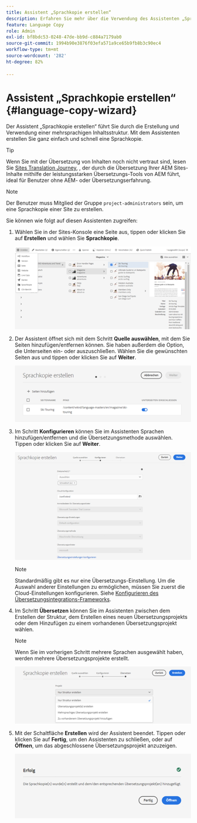 ```yaml
---
title: Assistent „Sprachkopie erstellen“
description: Erfahren Sie mehr über die Verwendung des Assistenten „Sprachkopie erstellen“ in AEM.
feature: Language Copy
role: Admin
exl-id: bf8bdc53-0248-47de-bb9d-c884a7179ab0
source-git-commit: 1994b90e3876f03efa571a9ce65b9fb8b3c90ec4
workflow-type: tm+mt
source-wordcount: '282'
ht-degree: 82%

---
```


# Assistent „Sprachkopie erstellen“ {#language-copy-wizard}

Der Assistent „Sprachkopie erstellen“ führt Sie durch die Erstellung und Verwendung einer mehrsprachigen Inhaltsstruktur. Mit dem Assistenten erstellen Sie ganz einfach und schnell eine Sprachkopie.

>[!TIP]
>
>Wenn Sie mit der Übersetzung von Inhalten noch nicht vertraut sind, lesen Sie [Sites Translation Journey,](/help/journey-sites/translation/overview.md) , der durch die Übersetzung Ihrer AEM Sites-Inhalte mithilfe der leistungsstarken Übersetzungs-Tools von AEM führt, ideal für Benutzer ohne AEM- oder Übersetzungserfahrung.

>[!NOTE]
>
>Der Benutzer muss Mitglied der Gruppe `project-administrators` sein, um eine Sprachkopie einer Site zu erstellen.

Sie können wie folgt auf diesen Assistenten zugreifen:

1. Wählen Sie in der Sites-Konsole eine Seite aus, tippen oder klicken Sie auf **Erstellen** und wählen Sie **Sprachkopie**.

   ![Sprachkopie im Assistenten erstellen](../assets/language-copy-wizard.png)

1. Der Assistent öffnet sich mit dem Schritt **Quelle auswählen**, mit dem Sie Seiten hinzufügen/entfernen können. Sie haben außerdem die Option, die Unterseiten ein- oder auszuschließen. Wählen Sie die gewünschten Seiten aus und tippen oder klicken Sie auf **Weiter**.

   ![Hinzufügen von Seiten mit dem Assistenten](../assets/language-copy-wizard-add-pages.png)

1. Im Schritt **Konfigurieren** können Sie im Assistenten Sprachen hinzufügen/entfernen und die Übersetzungsmethode auswählen. Tippen oder klicken Sie auf **Weiter**.

   ![Konfigurationsschritt des Assistenten](../assets/language-copy-wizard-configure.png)

   >[!NOTE]
   >
   >Standardmäßig gibt es nur eine Übersetzungs-Einstellung. Um die Auswahl anderer Einstellungen zu ermöglichen, müssen Sie zuerst die Cloud-Einstellungen konfigurieren. Siehe [Konfigurieren des Übersetzungsintegrations-Frameworks](integration-framework.md).

1. Im Schritt **Übersetzen** können Sie im Assistenten zwischen dem Erstellen der Struktur, dem Erstellen eines neuen Übersetzungsprojekts oder dem Hinzufügen zu einem vorhandenen Übersetzungsprojekt wählen.

   >[!NOTE]
   >
   >Wenn Sie im vorherigen Schritt mehrere Sprachen ausgewählt haben, werden mehrere Übersetzungsprojekte erstellt.

   ![Übersetzungsschritt des Assistenten](../assets/language-copy-wizard-translate.png)

1. Mit der Schaltfläche **Erstellen** wird der Assistent beendet. Tippen oder klicken Sie auf **Fertig**, um den Assistenten zu schließen, oder auf **Öffnen**, um das abgeschlossene Übersetzungsprojekt anzuzeigen.

   ![Assistenten beenden](../assets/language-copy-wizard-done.png)
